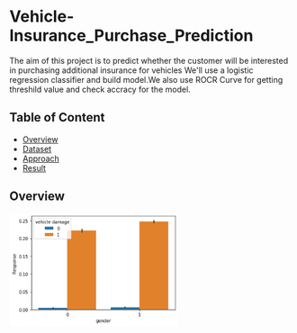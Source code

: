 # Vehicle-Insurance_Purchase_Prediction
The aim of this project  is to predict whether the customer will be interested in purchasing additional insurance for vehicles
We'll use a logistic regression classifier and build model.We also use ROCR Curve for getting  threshild value and check accracy for the model.


## Table of Content
  * [Overview](#Overview)
  * [Dataset](#Dataset)
  * [Approach](#Approach)
  * [Result](#Result)
  

## Overview


<img src="/vehicle%20damage%20vs%20target%20variable.png" width="300">
